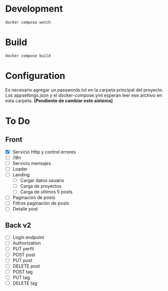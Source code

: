 # Development

```
docker compose watch
```

# Build

```
docker compose build
```

# Configuration

Es necesario agregar un passwords.txt en la carpeta principal del proyecto. Los appsettings.json y el docker-compose.yml esperan leer ese archivo en esta carpeta.  **[Pendiente de cambiar este sistema]**

# To Do

## Front

- [x] Servicio Http y control errores
- [ ] i18n
- [ ] Servicio mensajes
- [ ] Loader
- [ ] Landing
  - [ ] Cargar datos usuario
  - [ ] Carga de proyectos
  - [ ] Carga de últimos 5 posts
- [ ] Paginación de posts
- [ ] Filtros paginación de posts
- [ ] Detalle post

## Back v2

- [ ] Login endpoint
- [ ] Authorization
- [ ] PUT perfil
- [ ] POST post
- [ ] PUT post
- [ ] DELETE post
- [ ] POST tag
- [ ] PUT tag
- [ ] DELETE tag
